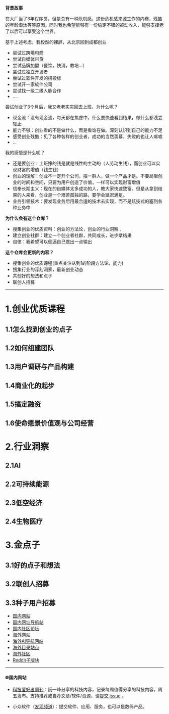 **背景故事**

在大厂当了3年程序员，但是总有一种危机感，这份危机感来源工作的内卷，残酷的年龄淘汰等等原因。同时我也希望能够有一份稳定不错的被动收入，能够支撑老了以后可以享受这个世界。

基于上述考虑，我毅然的裸辞，从北京回到成都创业
* 尝试过跨境电商
* 尝试自媒体带货  
* 尝试品牌加盟（餐饮，快消，教培...）
* 尝试过独立开发者
* 尝试过软件开发的招投标 
* 尝试开一家软件公司 
* 尝试找一级二级人脉合作  
* ....

尝试创业了3个月后，我又老老实实回去上班，为什么呢？
* 现金流：没有现金流，每天都在焦虑中，什么要快速看到结果，做什么都浅尝辄止
* 能力不够：创业看的不是做什么，而是看谁在做。深刻认识到自己的能力不足  
* 感受创业残酷：见了各种各样的创业者，成功的当然羡慕，失败的也让人唏嘘
* ...

我的感悟是什么呢？
* 还是要创业：上班挣的钱是就是线性的主动的（人劳动生钱），而创业可以实现财富的增值（钱生钱）
* 创业的理解：创业不一定开个公司，招一群人，做一个产品才是。不要局限创业的时间和空间，只要为用户创造了价值，一样可以实现财富增值 
* 信奉长期主义：现在的自媒体太多成功的人，教大家快速致富。但是从拿到结果的人来看，创业是一个艰苦孤独的路，要学会延迟满足。
* 业务引领技术：要发现业务后用最合适的技术去实现，而不是炫技式的塞到各种业务中

**为什么会有这个仓库？**
* 搜集创业的优质资料：创业的方法论，创业的行业洞察..
* 建立创业社群：建立一个创业者社群，共同成长，进步拿结果
* 自律：我希望可以倒逼自己做出一点输出

**这个仓库会更新的内容？**
* 搜集创业的优质课程(重点关注从到1的阶段方法论，能力)
* 搜集行业的深刻洞察，最新创业动态
* 共创好的想法和点子  
* 联创人招募

---
# 1.创业优质课程
## 1.1怎么找到创业的点子
## 1.2如何组建团队
## 1.3用户调研与产品构建
## 1.4商业化的起步
## 1.5搞定融资
## 1.6使命愿景价值观与公司经营

# 2.行业洞察
## 2.1AI
## 2.2可持续能源
## 2.3低空经济
## 2.4生物医疗

# 3.金点子
## 3.1好的点子和想法
## 3.2联创人招募
## 3.3种子用户招募

   * [国内网站](#国内网站)
   * [国内网址导航站](#国内网址导航站)
   * [国内社区论坛](#国内社区论坛)
   * [海外网站](#海外网站)
   * [海外AI导航网站](#海外AI导航网站)
   * [海外目录站点](#海外目录站点)
   * [海外社区](#海外社区)
   * [Reddit子版块](#Reddit子版块)

---
   
####  🌐国内网站

 - [科技爱好者周刊](https://www.ruanyifeng.com/blog/weekly/ )：阮一峰分享的科技内容，记录每周值得分享的科技内容，周五发布。支持推荐或自荐文章/软件/资源，请[提交 issue](https://github.com/ruanyf/weekly/issues ) 。

 - 小众软件（[发现频道](https://meta.appinn.net/c/faxian/10 )）：提交软件、应用、服务，也可以是数码产品。
